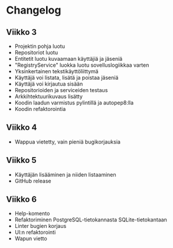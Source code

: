 # Changelog

## Viikko 3

- Projektin pohja luotu
- Repositoriot luotu
- Entitetit luotu kuvaamaan käyttäjiä ja jäseniä
- "RegistryService" luokka luotu sovelluslogiikkaa varten
- Yksinkertainen tekstikäyttöliittymä
- Käyttäjä voi listata, lisätä ja poistaa jäseniä
- Käyttäjä voi kirjautua sisään
- Repositorioiden ja serviceiden testaus
- Arkkihtektuurikuvaus lisätty
- Koodin laadun varmistus pylintillä ja autopep8:lla
- Koodin refaktorointia

## Viikko 4

- Wappua vietetty, vain pieniä bugikorjauksia

## Viikko 5

- Käyttäjän lisääminen ja niiden listaaminen
- GitHub release

## Viikko 6

- Help-komento
- Refaktoriminen PostgreSQL-tietokannasta SQLite-tietokantaan
- Linter bugien korjaus
- UI:n refaktorointi
- Wapun vietto
